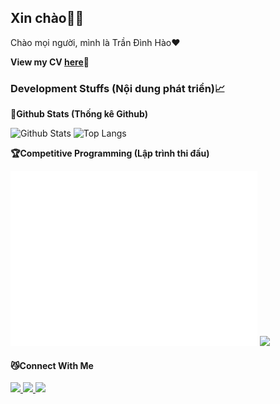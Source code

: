 ## Xin chào👨‍💻

Chào mọi người, mình là Trần Đình Hào❤️

**View my CV [here](http://tdh.id.vn/)📜**
### Development Stuffs (Nội dung phát triển)📈

<b> 📝Github Stats (Thống kê Github)</b>
        <div class="profile-section">
                <img height="200em" src="http://github-profile-summary-cards.vercel.app/api/cards/stats?username=trandinhhao&theme=github" alt="Github Stats" class="github-stats">
                <img height="200em" src="https://github-readme-stats.vercel.app/api/top-langs/?username=trandinhhao&layout=donut" alt="Top Langs" class="top-langs">
        </div>
    
<b> 🏆Competitive Programming (Lập trình thi đấu)</b>
<p float="left">
<img height="280em" src="https://raw.githubusercontent.com/trandinhhao/cf/main/output/light_card.svg" />
<img height="273em" src="https://leetcard.jacoblin.cool/trandinhhao?theme=wtf&font=B612&ext=activity" />
</p>

#### 😼Connect With Me
<p left="center">
<a href="https://www.linkedin.com/in/trandinhhao">
  <img src="https://img.shields.io/badge/linkedin-%230077B5.svg?&style=for-the-badge&logo=linkedin&logoColor=white" height=25>
</a> 
<a href="https://www.facebook.com/trandinhhaoo">
  <img src="https://img.shields.io/badge/Facebook-1877F2?style=for-the-badge&logo=facebook&logoColor=white" height=25>
</a>
<a href="mailto:haodinhtran06@gmail.com">
  <img src="https://img.shields.io/badge/Gmail-D14836?style=for-the-badge&logo=gmail&logoColor=white" height=25>
</a>
</p>
